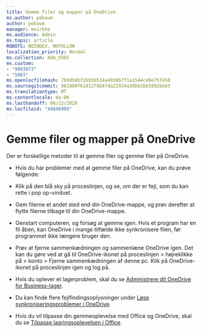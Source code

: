 ```yaml
---
title: Gemme filer og mapper på OneDrive
ms.author: pebaum
author: pebaum
manager: mnirkhe
ms.audience: Admin
ms.topic: article
ROBOTS: NOINDEX, NOFOLLOW
localization_priority: Normal
ms.collection: Adm_O365
ms.custom:
- "9003073"
- "5903"
ms.openlocfilehash: 7b9d56bf2b95b534a4936b7f1a1544c40e75f450
ms.sourcegitcommit: 981880f6141278b87da22924a39bb1bb5892bb83
ms.translationtype: MT
ms.contentlocale: da-DK
ms.lasthandoff: 06/22/2020
ms.locfileid: "44846909"
---
```

# <a name="saving-files-and-folders-to-onedrive"></a>Gemme filer og mapper på OneDrive

Der er forskellige metoder til at gemme filer og gemme filer på OneDrive.

- Hvis du har problemer med at gemme filer på OneDrive, kan du prøve følgende:

- Klik på den blå sky på proceslinjen, og se, om der er fejl, som du kan rette i pop op-vinduet.
- Gem filerne et andet sted end din OneDrive-mappe, og prøv derefter at flytte filerne tilbage til din OneDrive-mappe.
- Genstart computeren, og forsøg at gemme igen. Hvis et program har en fil åben, kan OneDrive i mange tilfælde ikke synkronisere filen, før programmet ikke længere bruger den.
- Prøv at fjerne sammenkædningen og sammenlæne OneDrive igen. Det kan du gøre ved at gå til OneDrive-ikonet på proceslinjen > højreklikke på > konto > Fjerne sammenkædningen af denne pc. Klik på OneDrive-ikonet på proceslinjen igen og log på.
- Hvis du oplever et lagerproblem, skal du se [Administrere dit OneDrive for Business-lager](https://support.microsoft.com/office/31519161-059c-4764-b6f8-f5cd29f7fe68).
- Du kan finde flere fejlfindingsoplysninger under [Løse synkroniseringsproblemer i OneDrive](https://docs.microsoft.com/alchemyinsights/fix-onedrive-sync-issues).  
- Hvis du vil tilpasse din gemmeoplevelse med Office og OneDrive, skal du se [Tilpasse lagringsoplevelsen i Office](https://support.microsoft.com/office/786200a7-f5f2-4d26-a3ae-b78c60dd5d3b).
